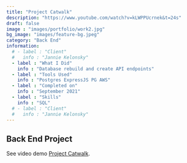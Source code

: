 ```yaml
---
title: "Project Catwalk"
description: "https://www.youtube.com/watch?v=kLWPPUcrnek&t=24s"
draft: false
image : "images/portfolio/work2.jpg"
bg_image: "images/feature-bg.jpeg"
category: "Back End"
information:
  # - label : "Client"
  #   info : "Jannie Kelonsky"
  - label : "What I Did"
    info : "Database rebuild and create API endpoints"
  - label : "Tools Used"
    info : "Postgres ExpressJS PG AWS"
  - label : "Completed on"
    info : "September 2021"
  - label : "Skills"
    info : "SQL"
  # - label : "Client"
  #   info : "Jannie Kelonsky"
---
```


## Back End Project
See video demo [Project Catwalk](https://www.youtube.com/watch?v=kLWPPUcrnek&t=24s "BackEndProject").
